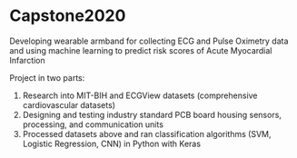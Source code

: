 # Capstone2020

Developing wearable armband for collecting ECG and Pulse Oximetry data and using machine learning to predict risk scores of Acute Myocardial Infarction

Project in two parts:
  1. Research into MIT-BIH and ECGView datasets (comprehensive cardiovascular datasets)
  2. Designing and testing industry standard PCB board housing sensors, processing, and communication units
  3. Processed datasets above and ran classification algorithms (SVM, Logistic Regression, CNN) in Python with Keras
  
